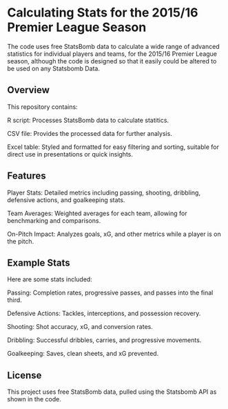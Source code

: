 # Calculating Stats for the 2015/16 Premier League Season
The code uses free StatsBomb data to calculate a wide range of advanced statistics for individual players and teams, for the 2015/16 Premier League season, although the code is designed so that it easily could be altered to be used on any Statsbomb Data.

## Overview
This repository contains:

R script: Processes StatsBomb data to calculate statitics.

CSV file: Provides the processed data for further analysis.

Excel table: Styled and formatted for easy filtering and sorting, suitable for direct use in presentations or quick insights.

## Features
Player Stats: Detailed metrics including passing, shooting, dribbling, defensive actions, and goalkeeping stats.

Team Averages: Weighted averages for each team, allowing for benchmarking and comparisons.

On-Pitch Impact: Analyzes goals, xG, and other metrics while a player is on the pitch.

## Example Stats
Here are some stats included:

Passing: Completion rates, progressive passes, and passes into the final third.

Defensive Actions: Tackles, interceptions, and possession recovery.

Shooting: Shot accuracy, xG, and conversion rates.

Dribbling: Successful dribbles, carries, and progressive movements.

Goalkeeping: Saves, clean sheets, and xG prevented.

## License
This project uses free StatsBomb data, pulled using the Statsbomb API as shown in the code.
